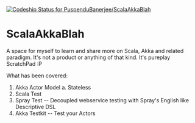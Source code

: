 [ ![Codeship Status for PuspenduBanerjee/ScalaAkkaBlah](https://codeship.com/projects/b1b00720-3cf8-0134-9c43-06578867a321/status?branch=master)](https://codeship.com/projects/167081)
# ScalaAkkaBlah
A space for myself to learn and share more on Scala, Akka and related paradigm.
It's not a product or anything of that kind. It's pureplay ScratchPad :P

What has been covered:
1. Akka Actor Model
       a. Stateless
2. Scala Test
3. Spray Test -- Decoupled webservice testing with Spray's English like Descriptive  DSL
4. Akka Testkit -- Test your Actors 